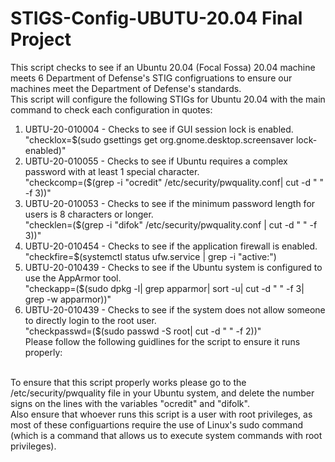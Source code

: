 # STIGS-Config-UBUTU-20.04 Final Project
This script checks to see if an Ubuntu 20.04 (Focal Fossa) 20.04 machine meets 6 Department of Defense's STIG configruations to ensure our machines meet the Department of Defense's standards. <br />
This script will configure the following STIGs for Ubuntu 20.04 with the main command to check each configuration in quotes: <br />
1. UBTU-20-010004 - Checks to see if GUI session lock is enabled. <br />
   "checklox=$(sudo gsettings get org.gnome.desktop.screensaver lock-enabled)" <br />
2. UBTU-20-010055 - Checks to see if Ubuntu requires a complex password with at least 1 special character. <br />
   "checkcomp=($(grep -i "ocredit" /etc/security/pwquality.conf| cut -d " " -f 3))" <br />
3. UBTU-20-010053 - Checks to see if the minimum password length for users is 8 characters or longer. <br />
   "checklen=($(grep -i "difok" /etc/security/pwquality.conf | cut -d " " -f 3))" <br />
4. UBTU-20-010454 - Checks to see if the application firewall is enabled. <br />
   "checkfire=$(systemctl status ufw.service | grep -i "active:") <br />
5. UBTU-20-010439 - Checks to see if the Ubuntu system is configured to use the AppArmor tool. <br />
   "checkapp=($(sudo dpkg -l| grep apparmor| sort -u| cut -d " " -f 3| grep -w apparmor))" <br />
9. UBTU-20-010439 - Checks to see if the system does not allow someone to directly login to the root user. <br />
    "checkpasswd=($(sudo passwd -S root| cut -d " " -f 2))" <br />
Please follow the following guidlines for the script to ensure it runs properly: 
<br />
To ensure that this script properly works please go to the /etc/security/pwquality file in your Ubuntu system, and delete the number signs on the lines with the variables "ocredit" and "difolk".  <br />
Also ensure that whoever runs this script is a user with root privileges, as most of these configuartions require the use of Linux's sudo command (which is a command that allows us to execute system commands with root privileges).  
